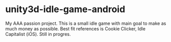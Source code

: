 # unity3d-idle-game-android
My AAA passion project. This is a small idle game with main goal to make as much money as possible. Best fit references is Cookie Clicker, Idle Capitalist (iOS). Still in progres.

